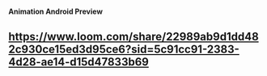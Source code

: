 #### Animation Android Preview
https://www.loom.com/share/22989ab9d1dd482c930ce15ed3d95ce6?sid=5c91cc91-2383-4d28-ae14-d15d47833b69
----------------------------------------------------------------------------------------------------

